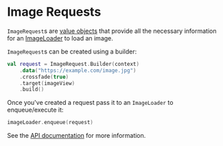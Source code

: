# Image Requests

`ImageRequest`s are [value objects](https://publicobject.com/2019/06/10/value-objects-service-objects-and-glue/) that provide all the necessary information for an [ImageLoader](image_loaders.md) to load an image.

`ImageRequest`s can be created using a builder:

```kotlin
val request = ImageRequest.Builder(context)
    .data("https://example.com/image.jpg")
    .crossfade(true)
    .target(imageView)
    .build()
```

Once you've created a request pass it to an `ImageLoader` to enqueue/execute it:

```kotlin
imageLoader.enqueue(request)
```

See the [API documentation](../api/coil-base/coil.request/-image-request/) for more information.
